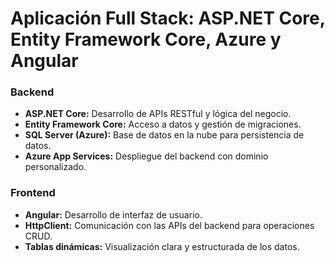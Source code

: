# Aplicación Full Stack: ASP.NET Core, Entity Framework Core, Azure y Angular 

### Backend

- **ASP.NET Core:** Desarrollo de APIs RESTful y lógica del negocio.
- **Entity Framework Core:** Acceso a datos y gestión de migraciones.
- **SQL Server (Azure):** Base de datos en la nube para persistencia de datos.
- **Azure App Services:** Despliegue del backend con dominio personalizado.

### Frontend

- **Angular:** Desarrollo de interfaz de usuario.
- **HttpClient:** Comunicación con las APIs del backend para operaciones CRUD.
- **Tablas dinámicas:** Visualización clara y estructurada de los datos.
